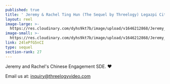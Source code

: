 ```yaml
---
published: true
title: ' Jeremy & Rachel Ting Hun (The Sequel by Threelogy) Legazpi City - May 2018 '
layout: reel
image-large: >-
  https://res.cloudinary.com/dyhs9kt7b/image/upload/v1646212868/Jeremy_Ting_Hun.jpg
image-small: >-
  https://res.cloudinary.com/dyhs9kt7b/image/upload/v1646212868/Jeremy_Ting_Hun.jpg
link: 24lePfG5nCI
type: sequel
section-rank: 27
---
```

Jeremy and Rachel's Chinese Engagement SDE. ❤️

Email us at: inquiry@threelogyvideo.com
